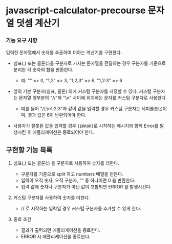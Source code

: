 # javascript-calculator-precourse 문자열 덧셈 계산기

### 기능 요구 사항
입력한 문자열에서 숫자를 추출하여 더하는 계산기를 구현한다.

- 쉼표(,) 또는 콜론(:)을 구분자로 가지는 문자열을 전달하는 경우 구분자를 기준으로 분리한 각 숫자의 합을 반환한다.
  - 예: "" => 0, "1,2" => 3, "1,2,3" => 6, "1,2:3" => 6
    
- 앞의 기본 구분자(쉼표, 콜론) 외에 커스텀 구분자를 지정할 수 있다. 커스텀 구분자는 문자열 앞부분의 "//"와 "\n" 사이에 위치하는 문자를 커스텀 구분자로 사용한다.
  
  - 예를 들어 "//;\n1;2;3"과 같이 값을 입력할 경우 커스텀 구분자는 세미콜론(;)이며, 결과 값은 6이 반환되어야 한다.
    
- 사용자가 잘못된 값을 입력할 경우 `[ERROR]`로 시작하는 메시지와 함께 Error를 발생시킨 후 애플리케이션은 종료되어야 한다.
 
## 구현할 기능 목록

1. 쉼표(,) 또는 콜론(:) 을 구분자로 사용하여 숫자를 더한다.
   
   - 구분자를 기준으로 split 하고 numbers 배열을 만든다.
   - 입력이 오직 숫자, 오직 구분자, "" 중 하나이면 0 을 반환한다.
   - 입력 값에 숫자나 구분자가 아닌 값이 포함되면 ERROR 를 발생시킨다.
3. 커스텀 구분자를 사용하여 숫자를 더한다.
   
   - // 로 시작하는 입력일 경우 커스텀 구분자를 추가할 수 있게 한다.
5. 종료 조건
   
   - 결과가 출력되면 애플리케이션을 종료한다.
   - ERROR 시 애플리케이션을 종료한다.

